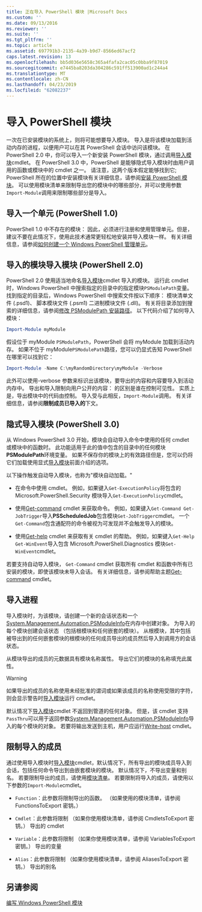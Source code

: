 ```yaml
---
title: 正在导入 PowerShell 模块 |Microsoft Docs
ms.custom: ''
ms.date: 09/13/2016
ms.reviewer: ''
ms.suite: ''
ms.tgt_pltfrm: ''
ms.topic: article
ms.assetid: 697791b3-2135-4a39-b9d7-8566ed67acf2
caps.latest.revision: 13
ms.openlocfilehash: bb5d036e5658c365a4fafa2cac05c0bba9f87019
ms.sourcegitcommit: e7445ba8203da304286c591ff513900ad1c244a4
ms.translationtype: MT
ms.contentlocale: zh-CN
ms.lasthandoff: 04/23/2019
ms.locfileid: "62082237"
---
```

# <a name="importing-a-powershell-module"></a>导入 PowerShell 模块

一次在已安装模块的系统上，则将可能想要导入模块。 导入是将该模块加载到活动内存的进程，以便用户可以在其 PowerShell 会话中访问该模块。 在 PowerShell 2.0 中，你可以导入一个新安装 PowerShell 模块，通过调用[导入模块](/powershell/module/Microsoft.PowerShell.Core/Import-Module)cmdlet。 在 PowerShell 3.0 中，PowerShell 是能够隐式导入模块时由用户调用的函数或模块中的 cmdlet 之一。 请注意，这两个版本假定能够找到它; PowerShell 所在的位置中安装模块有关详细信息，请参阅[安装 PowerShell 模块](./installing-a-powershell-module.md)。 可以使用模块清单来限制导出您的模块中的哪些部分，并可以使用参数`Import-Module`调用来限制哪些部分是导入。

## <a name="importing-a-snap-in-powershell-10"></a>导入一个单元 (PowerShell 1.0)

PowerShell 1.0 中不存在的模块： 因此，必须进行注册和使用管理单元。但是，建议不要在此情况下，使用此技术通常更轻松地安装并导入模块一样。 有关详细信息，请参阅[如何创建一个 Windows PowerShell 管理单元](../cmdlet/how-to-create-a-windows-powershell-snap-in.md)。

## <a name="importing-a-module-with-import-module-powershell-20"></a>导入的模块导入模块 (PowerShell 2.0)

PowerShell 2.0 使用适当地命名[导入模块](/powershell/module/Microsoft.PowerShell.Core/Import-Module)cmdlet 导入的模块。 运行此 cmdlet 时，Windows PowerShell 中搜索指定的目录中的指定模块`PSModulePath`变量。 找到指定的目录后，Windows PowerShell 中搜索文件按以下顺序： 模块清单文件 (.psd1)、 脚本模块文件 (.psm1) 二进制模块文件 (.dll)。 有关将目录添加到搜索的详细信息，请参阅[修改 PSModulePath 安装路径](./modifying-the-psmodulepath-installation-path.md)。 以下代码介绍了如何导入模块：

```powershell
Import-Module myModule
```

假设位于 myModule `PSModulePath`，PowerShell 会将 myModule 加载到活动内存。 如果不位于 myModule`PSModulePath`路径，您可以仍显式告知 PowerShell 在哪里可以找到它：

```powershell
Import-Module -Name C:\myRandomDirectory\myModule -Verbose
```

此外可以使用-verbose 参数来标识出该模块，要导出的内容和内容要导入到活动内存中。 导出和导入限制向用户公开的内容： 的区别是谁在控制可见性。 实质上是，导出模块中的代码由控制。 导入受与此相反，`Import-Module`调用。 有关详细信息，请参阅**限制成员已导入的**下文。

## <a name="implicitly-importing-a-module-powershell-30"></a>隐式导入模块 (PowerShell 3.0)

从 Windows PowerShell 3.0 开始，模块会自动导入命令中使用的任何 cmdlet 或模块中的函数时。 此功能适用于此的值中包含的目录中的任何模块**PSModulePath**环境变量。 如果不保存你的模块上的有效路径但是，您可以仍将它们加载使用显式[导入模块](/powershell/module/Microsoft.PowerShell.Core/Import-Module)前面介绍的选项。

以下操作触发自动导入模块，也称为"模块自动加载。"

- 在命令中使用 cmdlet。 例如，如果键入`Get-ExecutionPolicy`将包含的 Microsoft.PowerShell.Security 模块导入`Get-ExecutionPolicy`cmdlet。

- 使用[Get-command](/powershell/module/Microsoft.PowerShell.Core/Get-Command) cmdlet 来获取命令。  例如，如果键入`Get-Command Get-JobTrigger`导入**PSScheduledJob**包含模块`Get-JobTrigger`cmdlet。 一个`Get-Command`包含通配符的命令被视为可发现并不会触发导入的模块。

- 使用[Get-help](/powershell/module/Microsoft.PowerShell.Core/Get-Help) cmdlet 来获取有关 cmdlet 的帮助。 例如，如果键入`Get-Help Get-WinEvent`导入包含 Microsoft.PowerShell.Diagnostics 模块`Get-WinEvent`cmdlet。

若要支持自动导入模块， `Get-Command` cmdlet 获取所有 cmdlet 和函数中所有已安装的模块，即使该模块未导入会话。 有关详细信息，请参阅帮助主题[Get-command](/powershell/module/Microsoft.PowerShell.Core/Get-Command) cmdlet。

## <a name="the-importing-process"></a>导入进程

导入模块时，为该模块，请创建一个新的会话状态和一个[System.Management.Automation.PSModuleInfo](/dotnet/api/System.Management.Automation.PSModuleInfo)在内存中创建对象。 为导入的每个模块创建会话状态 （包括根模块和任何嵌套的模块）。 从根模块，其中包括被导出到的任何嵌套模块的根模块的任何成员导出的成员然后导入到调用方的会话状态。

从模块导出的成员的元数据具有模块名称属性。 导出它们的模块的名称填充此属性。

> [!WARNING]
> 如果导出的成员的名称使用未经批准的谓词或如果该成员的名称使用受限的字符，则会显示警告时[导入模块](/powershell/module/Microsoft.PowerShell.Core/Import-Module)运行 cmdlet。

默认情况下[导入模块](/powershell/module/Microsoft.PowerShell.Core/Import-Module)cmdlet 不返回到管道的任何对象。 但是，该 cmdlet 支持`PassThru`可以用于返回参数[System.Management.Automation.PSModuleInfo](/dotnet/api/System.Management.Automation.PSModuleInfo)导入的每个模块的对象。 若要将输出发送到主机，用户应运行[Write-host](/powershell/module/Microsoft.PowerShell.Utility/Write-Host) cmdlet。

## <a name="restricting--the-members-that-are-imported"></a>限制导入的成员

通过使用导入模块时[导入模块](/powershell/module/Microsoft.PowerShell.Core/Import-Module)cmdlet，默认情况下，所有导出的模块成员导入到会话，包括任何命令导出到由嵌套模块的模块。 默认情况下，不导出变量和别名。 若要限制导出的成员，请使用[模块清单](./how-to-write-a-powershell-module-manifest.md)。 若要限制将导入的成员，请使用以下参数的`Import-Module`cmdlet。

- `Function`：此参数将限制导出的函数。 （如果使用的模块清单，请参阅 FunctionsToExport 密钥。）

- `Cmdlet`：此参数将限制 （如果你使用模块清单，请参阅 CmdletsToExport 密钥。） 导出的 cmdlet

- `Variable`：此参数将限制 （如果你使用模块清单，请参阅 VariablesToExport 密钥。） 导出的变量

- `Alias`：此参数将限制 （如果你使用模块清单，请参阅 AliasesToExport 密钥。） 导出的别名

## <a name="see-also"></a>另请参阅

[编写 Windows PowerShell 模块](./writing-a-windows-powershell-module.md)

